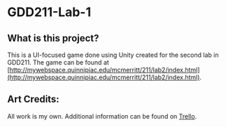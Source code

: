 # GDD211-Lab-1

## What is this project?
This is a UI-focused game done using Unity created for the second lab in GDD211. The game can be found at [http://mywebspace.quinnipiac.edu/mcmerritt/211/lab2/index.html](http://mywebspace.quinnipiac.edu/mcmerritt/211/lab2/index.html).

## Art Credits:
All work is my own. Additional information can be found on [Trello](https://trello.com/b/2I0LaY26/gdd211-matthew-merritt-lab-2).
